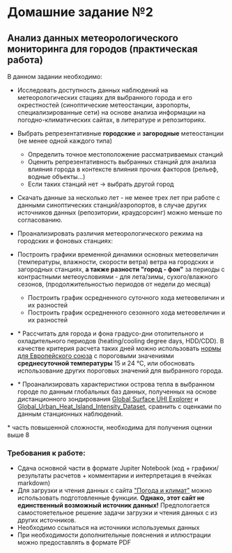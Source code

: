 # Домашние задание №2

## Анализ данных метеорологического мониторинга для городов (практическая работа)

В данном задании необходимо:
- Исследовать доступность данных наблюдений на метеорологических стациях  для выбранного города и его окрестностей (синоптические метеостанции, аэропорты, специализированные сети) на основе анализа информации на погодно-климатических сайтах, в литературе и репозиториях.
- Выбрать репрезентативные **городские** и **загородные** метеостанции (не менее одной каждого типа)
  - Определить точное местоположение рассматриваемых станций
  - Оценить репрезентативность выбранных станций для анализа влияния города в контексте влияния прочих факторов (рельеф, водные объекты…)
  - Если таких станций нет → выбрать другой город
- Скачать данные за несколько лет - не менее трех лет при работе с данными синоптических станций/аэропортов, в случае других источников данных (репозитории, краудсорсинг) можно меньше по согласованию.
- Проанализировать различия метеорологического режима на городских и фоновых станциях:

- Построить графики временной динамики основных метеовеличин (температуры, влажности, скорости ветра) ветра на городских и загородных станциях, **а также разности "город - фон"** за периоды с контрастными метеоусловиями - для лета/зимы, сухого/влажного сезонов,  (продолжительностью периодов от недели до месяца)
  - Построить график осредненного суточного хода метеовеличин и их разностей
  - Построить график осредненного сезонного хода метеовеличин и их разностей

- \* Рассчитать для города и фона градусо-дни отопительного и охладительного периодов (heating/cooling degree days, HDD/CDD). В качестве критерия расчета таких дней можно использовать [нормы для Европейского союза](https://ec.europa.eu/eurostat/cache/metadata/fr/nrg_chdd_esms.htm) с пороговыми значениями **среднесуточной температуры** 15 и 24 °C, или обосновать использование других пороговых значений для  выбранного города.
- \* Проанализировать характеристики острова тепла в выбранном городе по данным глобальных баз данных, полученных на основе дистанционного зондирования [Global Surface UHI Explorer](https://yceo.yale.edu/research/global-surface-uhi-explorer) и [Global_Urban_Heat_Island_Intensity_Dataset](https://figshare.com/articles/dataset/Global_Urban_Heat_Island_Intensity_Dataset/24821538), сравнить с оценками по данным станционных наблюдений.

\* часть повышенной сложности, необходима для получения оценки выше 8

### Требования к работе:
- Сдача основной части в формате Jupiter Notebook (код + графики/результаты расчетов + комментарии и интерпретация в ячейках markdown)
- Для загрузки и чтения данных с сайта ["Погода и климат"](https://www.pogodaiklimat.ru/archive.php) можно использовать подготовленные функции. **Однако, этот сайт не единственный возможный источник данных!** Предпологается самостояетельное решение задачи загрузки и чтения данных с из других источников. 
- Необходимо ссылаться на источники используемых данных
- При необходимости дополнительные пояснения и иллюстрации можно предоставлять в формате PDF

